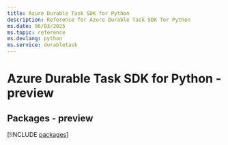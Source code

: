 ```yaml
---
title: Azure Durable Task SDK for Python
description: Reference for Azure Durable Task SDK for Python
ms.date: 06/03/2025
ms.topic: reference
ms.devlang: python
ms.service: durabletask
---
```

# Azure Durable Task SDK for Python - preview
## Packages - preview
[!INCLUDE [packages](durable-task-index.md)]